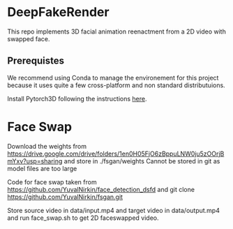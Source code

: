 # DeepFakeRender

This repo implements 3D facial animation reenactment from a 2D video with swapped face.

## Prerequistes
We recommend using Conda to manage the environement for this project because it uses quite a few cross-platform and
non standard distributuions.

Install Pytorch3D following the instructions [here](https://github.com/facebookresearch/pytorch3d/blob/master/INSTALL.md).




# Face Swap

Download the weights from https://drive.google.com/drive/folders/1en0H05FjO6zBppuLNW0ju5zOOrjBmYxv?usp=sharing and store in ./fsgan/weights
Cannot be stored in git as model files are too large

Code for face swap taken from https://github.com/YuvalNirkin/face_detection_dsfd and git clone https://github.com/YuvalNirkin/fsgan.git

Store source video in data/input.mp4 and target video in data/output.mp4 and run face_swap.sh to get 2D faceswapped video.
